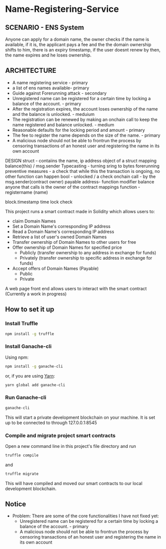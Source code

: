 # Name-Registering-Service

## SCENARIO - ENS System
Anyone can  apply for a domain name, the owner checks if the name is available, if it is, the applicant pays a fee and the the domain ownership shifts to him, there is an expiry timestamp, if the user doesnt renew by then, the name expires and he loses ownership.

## ARCHITECTURE
- A name registering service - primary
- a list of ens names available- primary
- Guide against Forerunning attack - secondary
- Unregistered name can be registered for a certain time by locking a balance of the account. - primary
- After the registration expires, the account loses ownership of the name and the balance is unlocked. - meduium
- The registration can be renewed by making an onchain call to keep the name registered and balance unlocked. - medium
- Reasonable defaults for the locking period and amount - primary
- The fee to register the name depends on the size of the name. - primary
- A malicious node should not be able to frontrun the process by censoring transactions of an honest user and registering the name in its own account




DESIGN
struct - contaiins the name, ip address
object of a struct
mapping
balance(this) / msg.sender
Typecasting - turning sring to bytes
forerunning preventive measures - a check that while this the transaction is ongoing, no other function can happen
bool - unlocked / a check
onchain call - by the msg.sender(contract owner)
payable address- function
modifier
balance
anyone that calls is the owner of the contract 
mappings
function - registername (name)

block.timestamp
time lock
check


This project runs a smart contract made in Solidity which allows users to:
- claim Domain Names
- Set a Domain Name's corresponding IP address
- Read a Domain Name's corresponding IP address
- Retrieve a list of user's owned Domain Names
- Transfer ownership of Domain Names to other users for free
- Offer ownership of Domain Names for specified price
  - Publicly (transfer ownership to any address in exchange for funds)
  - Privately (transfer ownership to specific address in exchange for funds)
- Accept offers of Domain Names (Payable)
  - Public
  - Private

A web page front end allows users to interact with the smart contract (Currently a work in progress)

## How to set it up

### Install Truffle

```Bash
npm install -g truffle
```

### Install Ganache-cli

Using npm:

```Bash
npm install -g ganache-cli
```

or, if you are using [Yarn](https://yarnpkg.com/):

```Bash
yarn global add ganache-cli
```
### Run Ganache-cli

```Bash
ganache-cli
```

This will start a private development blockchain on your machine. It is set up to be connected to through 127.0.0.1:8545

### Compile and migrate project smart contracts

Open a new command line in this project's file directory and run 

```Bash
truffle compile
```

and

```Bash
truffle migrate
```

This will have compiled and moved our smart contracts to our local development blockchain.


## Notice

- Problem: There are some of the core functionalities I have not fixed yet:
    - Unregistered name can be registered for a certain time by locking a balance of the account. - primary
    - A malicious node should not be able to frontrun the process by censoring transactions of an honest user and registering the name in its own account
